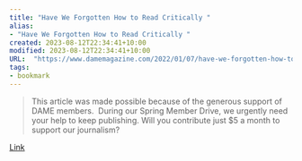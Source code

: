 ```yaml
---
title: "Have We Forgotten How to Read Critically "
alias:
- "Have We Forgotten How to Read Critically "
created: 2023-08-12T22:34:41+10:00
modified: 2023-08-12T22:34:41+10:00
URL:  "https://www.damemagazine.com/2022/01/07/have-we-forgotten-how-to-read-critically/"
tags:
- bookmark
---
```


> This article was made possible because of the generous support of DAME members.  During our Spring Member Drive, we urgently need your help to keep publishing. Will you contribute just $5 a month to support our journalism?

[Link](https://www.damemagazine.com/2022/01/07/have-we-forgotten-how-to-read-critically/)

